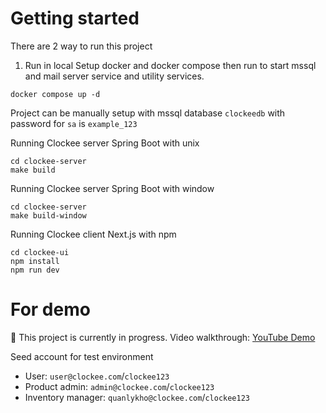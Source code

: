 
# Getting started

There are 2 way to run this project 
1. Run in local 
Setup docker and docker compose then run to start mssql and mail server service and utility services. 
```
docker compose up -d 
```
Project can be manually setup with mssql database `clockeedb` with password for `sa` is `example_123`


Running Clockee server Spring Boot with unix 
```
cd clockee-server 
make build
```
Running Clockee server Spring Boot with window 
```
cd clockee-server 
make build-window 
```

Running Clockee client Next.js with npm 
``` 
cd clockee-ui
npm install 
npm run dev 
```
# For demo 
🚧 This project is currently in progress. Video walkthrough: [YouTube Demo](https://www.youtube.com/watch?v=4C7IJjjg0o0&list=PL6XbmwursK7Zlu8Vv41GYQTuETwrh30zr&index=1)

Seed account for test environment 
- User: `user@clockee.com`/`clockee123`
- Product admin: `admin@clockee.com`/`clockee123`
- Inventory manager: `quanlykho@clockee.com`/`clockee123`
